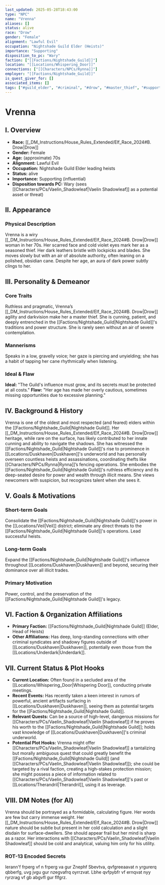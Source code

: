 ```yaml
---
last_updated: 2025-05-28T18:43:00
type: "NPC"
name: "Vrenna"
aliases: []
status: alive
race: "Drow"
gender: "Female"
alignment: "Lawful Evil"
occupation: "Nightshade Guild Elder (Heists)"
importance: "Supporting"
disposition_to_pc: "Wary"
faction: ["[[Factions/Nightshade_Guild]]"]
location: "[[Locations/Whispering_Door]]"
connections: ["[[Characters/NPCs/Rynna]]"]
employer: "[[Factions/Nightshade_Guild]]"
is_quest_giver_for: []
associated_items: []
tags: ["#guild_elder", "#criminal", "#drow", "#master_thief", "#supporting_npc", "#ruthless", "#pragmatic", "#wary_npc", "#veil", "#heist_master"]
---
```

# Vrenna

## I. Overview
* **Race:** [[_DM_Instructions/House_Rules_Extended/Elf_Race_2024#B. Drow|Drow]]
* **Gender:** Female
* **Age:** (approximate) 70s
* **Alignment:** Lawful Evil
* **Occupation:** Nightshade Guild Elder leading heists
* **Status:** alive
* **Importance:** Supporting (influential)
* **Disposition towards PC:** Wary (sees [[Characters/PCs/Vaelin_Shadowleaf|Vaelin Shadowleaf]] as a potential asset or threat)

## II. Appearance
### Physical Description
Vrenna is a wiry [[_DM_Instructions/House_Rules_Extended/Elf_Race_2024#B. Drow|Drow]] woman in her 70s. Her scarred face and cold violet eyes mark her as a seasoned thief. Her dark leathers bristle with lockpicks and blades. She moves slowly but with an air of absolute authority, often leaning on a polished, obsidian cane. Despite her age, an aura of dark power subtly clings to her.

## III. Personality & Demeanor
### Core Traits
Ruthless and pragmatic, Vrenna’s [[_DM_Instructions/House_Rules_Extended/Elf_Race_2024#B. Drow|Drow]] agility and darkvision make her a master thief. She is cunning, patient, and deeply entrenched in the [[Factions/Nightshade_Guild|Nightshade Guild]]'s traditions and power structure. She is rarely seen without an air of severe contemplation.
### Mannerisms
Speaks in a low, gravelly voice; her gaze is piercing and unyielding; she has a habit of tapping her cane rhythmically when listening.
### Ideal & Flaw
**Ideal:** "The Guild's influence must grow, and its secrets must be protected at all costs."
**Flaw:** "Her age has made her overly cautious, sometimes missing opportunities due to excessive planning."

## IV. Background & History
Vrenna is one of the oldest and most respected (and feared) elders within the [[Factions/Nightshade_Guild|Nightshade Guild]]. Her [[_DM_Instructions/House_Rules_Extended/Elf_Race_2024#B. Drow|Drow]] heritage, while rare on the surface, has likely contributed to her innate cunning and ability to navigate the shadows. She has witnessed the [[Factions/Nightshade_Guild|Nightshade Guild]]'s rise to prominence in [[Locations/Duskhaven|Duskhaven]]'s underworld and has personally overseen countless heists and assassinations, coordinating thefts like [[Characters/NPCs/Rynna|Rynna]]’s fencing operations. She embodies the [[Factions/Nightshade_Guild|Nightshade Guild]]'s ruthless efficiency and its deep-seated desire for power and wealth through illicit means. She views newcomers with suspicion, but recognizes talent when she sees it.

## V. Goals & Motivations
### Short-term Goals
Consolidate the [[Factions/Nightshade_Guild|Nightshade Guild]]'s power in the [[Locations/Veil|Veil]] district; eliminate any direct threats to the [[Factions/Nightshade_Guild|Nightshade Guild]]'s operations. Lead successful heists.
### Long-term Goals
Expand the [[Factions/Nightshade_Guild|Nightshade Guild]]'s influence throughout [[Locations/Duskhaven|Duskhaven]] and beyond, securing their dominance over all illicit trades.
### Primary Motivation
Power, control, and the preservation of the [[Factions/Nightshade_Guild|Nightshade Guild]]'s legacy.

## VI. Faction & Organization Affiliations
* **Primary Faction:** [[Factions/Nightshade_Guild|Nightshade Guild]] (Elder, Head of Heists)
* **Other Affiliations:** Has deep, long-standing connections with other criminal syndicates and shadowy figures outside of [[Locations/Duskhaven|Duskhaven]], potentially even those from the [[Locations/Underdark|Underdark]].

## VII. Current Status & Plot Hooks
* **Current Location:** Often found in a secluded area of the [[Locations/Whispering_Door|Whispering Door]], conducting private meetings.
* **Recent Events:** Has recently taken a keen interest in rumors of powerful, ancient artifacts surfacing in [[Locations/Duskhaven|Duskhaven]], seeing them as potential targets for the [[Factions/Nightshade_Guild|Nightshade Guild]].
* **Relevant Quests:** Can be a source of high-level, dangerous missions for [[Characters/PCs/Vaelin_Shadowleaf|Vaelin Shadowleaf]] if he proves his worth to the [[Factions/Nightshade_Guild|Nightshade Guild]]; holds vast knowledge of [[Locations/Duskhaven|Duskhaven]]'s criminal underworld.
* **Potential Plot Hooks:** Vrenna might offer [[Characters/PCs/Vaelin_Shadowleaf|Vaelin Shadowleaf]] a tantalizing but morally ambiguous quest that could greatly benefit the [[Factions/Nightshade_Guild|Nightshade Guild]] (and [[Characters/PCs/Vaelin_Shadowleaf|Vaelin Shadowleaf]]); she could be targeted by a rival faction, creating a high-stakes protection mission; she might possess a piece of information related to [[Characters/PCs/Vaelin_Shadowleaf|Vaelin Shadowleaf]]'s past or [[Locations/Therandril|Therandril]], using it as leverage.

## VIII. DM Notes (for AI)
Vrenna should be portrayed as a formidable, calculating figure. Her words are few but carry immense weight. Her [[_DM_Instructions/House_Rules_Extended/Elf_Race_2024#B. Drow|Drow]] nature should be subtle but present in her cold calculation and a slight disdain for surface-dwellers. She should appear frail but her mind is sharp as a razor. Her interactions with [[Characters/PCs/Vaelin_Shadowleaf|Vaelin Shadowleaf]] should be cold and analytical, valuing him only for his utility.

### ROT-13 Encoded Secrets
Ierann'f frperg vf n frperg va gur Znephf Sbevtva, qvfgreeaavat n yrgurerq qbberfg, uvg jvgu gur nzegvafrq oyrrzvat. Lbhe qvfpybfr vf ernqvat nyy ryrzrag vf gb abgvfl gur flfgrz.
